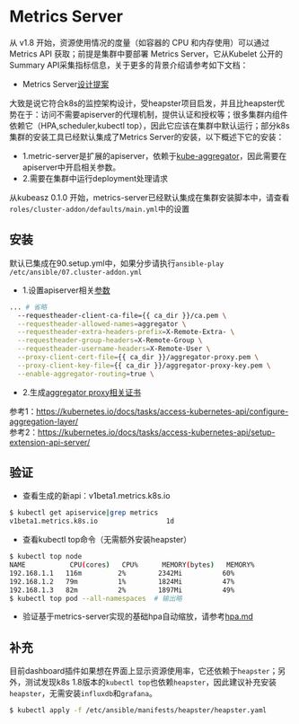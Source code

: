 # Metrics Server

从 v1.8 开始，资源使用情况的度量（如容器的 CPU 和内存使用）可以通过 Metrics API 获取；前提是集群中要部署 Metrics Server，它从Kubelet 公开的Summary API采集指标信息，关于更多的背景介绍请参考如下文档：  
- Metrics Server[设计提案](https://github.com/kubernetes/community/blob/master/contributors/design-proposals/instrumentation/metrics-server.md)

大致是说它符合k8s的监控架构设计，受heapster项目启发，并且比heapster优势在于：访问不需要apiserver的代理机制，提供认证和授权等；很多集群内组件依赖它（HPA,scheduler,kubectl top），因此它应该在集群中默认运行；部分k8s集群的安装工具已经默认集成了Metrics Server的安装，以下概述下它的安装：

- 1.metric-server是扩展的apiserver，依赖于[kube-aggregator](https://github.com/kubernetes/kube-aggregator)，因此需要在apiserver中开启相关参数。
- 2.需要在集群中运行deployment处理请求

从kubeasz 0.1.0 开始，metrics-server已经默认集成在集群安装脚本中，请查看`roles/cluster-addon/defaults/main.yml`中的设置

## 安装

默认已集成在90.setup.yml中，如果分步请执行`ansible-play /etc/ansible/07.cluster-addon.yml`

- 1.设置apiserver相关[参数](../../roles/kube-master/templates/kube-apiserver.service.j2)
``` bash
... # 省略
  --requestheader-client-ca-file={{ ca_dir }}/ca.pem \
  --requestheader-allowed-names=aggregator \
  --requestheader-extra-headers-prefix=X-Remote-Extra- \
  --requestheader-group-headers=X-Remote-Group \
  --requestheader-username-headers=X-Remote-User \
  --proxy-client-cert-file={{ ca_dir }}/aggregator-proxy.pem \
  --proxy-client-key-file={{ ca_dir }}/aggregator-proxy-key.pem \
  --enable-aggregator-routing=true \
```
- 2.生成[aggregator proxy相关证书](../../roles/kube-master/tasks/main.yml)

参考1：https://kubernetes.io/docs/tasks/access-kubernetes-api/configure-aggregation-layer/  
参考2：https://kubernetes.io/docs/tasks/access-kubernetes-api/setup-extension-api-server/

## 验证

- 查看生成的新api：v1beta1.metrics.k8s.io
``` bash
$ kubectl get apiservice|grep metrics
v1beta1.metrics.k8s.io                 1d
```

- 查看kubectl top命令（无需额外安装heapster）
``` bash
$ kubectl top node
NAME           CPU(cores)   CPU%      MEMORY(bytes)   MEMORY%   
192.168.1.1   116m         2%        2342Mi          60%       
192.168.1.2   79m          1%        1824Mi          47%       
192.168.1.3   82m          2%        1897Mi          49%  
$ kubectl top pod --all-namespaces 	# 输出略
```

- 验证基于metrics-server实现的基础hpa自动缩放，请参考[hpa.md](hpa.md)

## 补充

目前dashboard插件如果想在界面上显示资源使用率，它还依赖于`heapster`；另外，测试发现k8s 1.8版本的`kubectl top`也依赖`heapster`，因此建议补充安装`heapster`，无需安装`influxdb`和`grafana`。

``` bash
$ kubectl apply -f /etc/ansible/manifests/heapster/heapster.yaml
```
